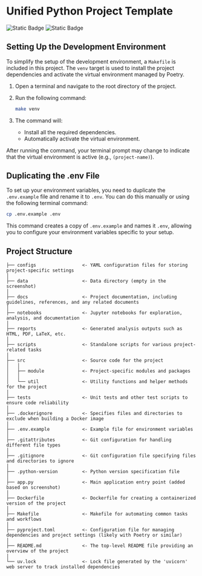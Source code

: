 # Unified Python Project Template

![Static Badge](https://img.shields.io/badge/python-yellow)
![Static Badge](https://img.shields.io/badge/Project%20Template-8A2BE2)


## Setting Up the Development Environment

To simplify the setup of the development environment, a `Makefile` is included in this project. The `venv` target is used to install the project dependencies and activate the virtual environment managed by Poetry.

1. Open a terminal and navigate to the root directory of the project.
2. Run the following command:

   ```sh
   make venv
   ```

3. The command will:
   - Install all the required dependencies.
   - Automatically activate the virtual environment.

After running the command, your terminal prompt may change to indicate that the virtual environment is active (e.g., `(project-name)`).



## Duplicating the .env File
To set up your environment variables, you need to duplicate the `.env.example` file and rename it to `.env`. You can do this manually or using the following terminal command:

```bash
cp .env.example .env
```

This command creates a copy of `.env.example` and names it `.env`, allowing you to configure your environment variables specific to your setup.



## Project Structure

```
├── configs                 <- YAML configuration files for storing project-specific settings
│
├── data                    <- Data directory (empty in the screenshot)
│
├── docs                    <- Project documentation, including guidelines, references, and any related documents
│
├── notebooks               <- Jupyter notebooks for exploration, analysis, and documentation
│
├── reports                 <- Generated analysis outputs such as HTML, PDF, LaTeX, etc.
│
├── scripts                 <- Standalone scripts for various project-related tasks
│
├── src                     <- Source code for the project
│   │
│   ├── module              <- Project-specific modules and packages
│   │
│   └── util                <- Utility functions and helper methods for the project
│
├── tests                   <- Unit tests and other test scripts to ensure code reliability
│
├── .dockerignore           <- Specifies files and directories to exclude when building a Docker image
│
├── .env.example            <- Example file for environment variables
│
├── .gitattributes          <- Git configuration for handling different file types
│
├── .gitignore              <- Git configuration file specifying files and directories to ignore
│
├── .python-version         <- Python version specification file
│
├── app.py                  <- Main application entry point (added based on screenshot)
│
├── Dockerfile              <- Dockerfile for creating a containerized version of the project
│
├── Makefile                <- Makefile for automating common tasks and workflows
│
├── pyproject.toml          <- Configuration file for managing dependencies and project settings (likely with Poetry or similar)
│
├── README.md               <- The top-level README file providing an overview of the project
│
└── uv.lock                 <- Lock file generated by the 'uvicorn' web server to track installed dependencies
```